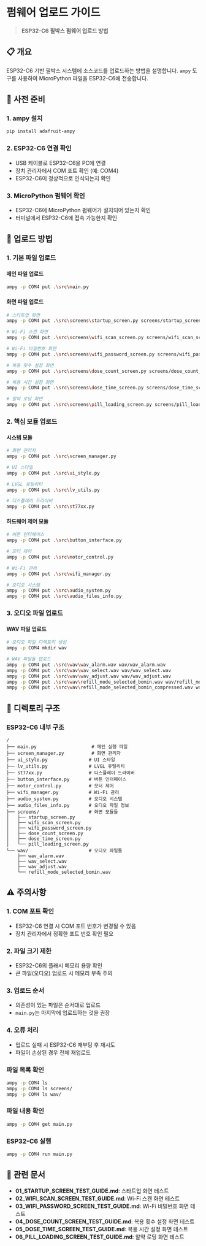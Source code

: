 # 펌웨어 업로드 가이드

> **ESP32-C6 필박스 펌웨어 업로드 방법**

## 📋 개요

ESP32-C6 기반 필박스 시스템에 소스코드를 업로드하는 방법을 설명합니다. `ampy` 도구를 사용하여 MicroPython 파일을 ESP32-C6에 전송합니다.

## 🔧 사전 준비

### 1. ampy 설치
```bash
pip install adafruit-ampy
```

### 2. ESP32-C6 연결 확인
- USB 케이블로 ESP32-C6을 PC에 연결
- 장치 관리자에서 COM 포트 확인 (예: COM4)
- ESP32-C6이 정상적으로 인식되는지 확인

### 3. MicroPython 펌웨어 확인
- ESP32-C6에 MicroPython 펌웨어가 설치되어 있는지 확인
- 터미널에서 ESP32-C6에 접속 가능한지 확인

## 🚀 업로드 방법

### 1. 기본 파일 업로드

#### 메인 파일 업로드
```bash
ampy -p COM4 put .\src\main.py
```

#### 화면 파일 업로드
```bash
# 스타트업 화면
ampy -p COM4 put .\src\screens\startup_screen.py screens/startup_screen.py

# Wi-Fi 스캔 화면
ampy -p COM4 put .\src\screens\wifi_scan_screen.py screens/wifi_scan_screen.py

# Wi-Fi 비밀번호 화면
ampy -p COM4 put .\src\screens\wifi_password_screen.py screens/wifi_password_screen.py

# 복용 횟수 설정 화면
ampy -p COM4 put .\src\screens\dose_count_screen.py screens/dose_count_screen.py

# 복용 시간 설정 화면
ampy -p COM4 put .\src\screens\dose_time_screen.py screens/dose_time_screen.py

# 알약 로딩 화면
ampy -p COM4 put .\src\screens\pill_loading_screen.py screens/pill_loading_screen.py
```

### 2. 핵심 모듈 업로드

#### 시스템 모듈
```bash
# 화면 관리자
ampy -p COM4 put .\src\screen_manager.py

# UI 스타일
ampy -p COM4 put .\src\ui_style.py

# LVGL 유틸리티
ampy -p COM4 put .\src\lv_utils.py

# 디스플레이 드라이버
ampy -p COM4 put .\src\st77xx.py
```

#### 하드웨어 제어 모듈
```bash
# 버튼 인터페이스
ampy -p COM4 put .\src\button_interface.py

# 모터 제어
ampy -p COM4 put .\src\motor_control.py

# Wi-Fi 관리
ampy -p COM4 put .\src\wifi_manager.py

# 오디오 시스템
ampy -p COM4 put .\src\audio_system.py
ampy -p COM4 put .\src\audio_files_info.py
```

### 3. 오디오 파일 업로드

#### WAV 파일 업로드
```bash
# 오디오 파일 디렉토리 생성
ampy -p COM4 mkdir wav

# WAV 파일들 업로드
ampy -p COM4 put .\src\wav\wav_alarm.wav wav/wav_alarm.wav
ampy -p COM4 put .\src\wav\wav_select.wav wav/wav_select.wav
ampy -p COM4 put .\src\wav\wav_adjust.wav wav/wav_adjust.wav
ampy -p COM4 put .\src\wav\refill_mode_selected_bomin.wav wav/refill_mode_selected_bomin.wav
ampy -p COM4 put .\src\wav\refill_mode_selected_bomin_compressed.wav wav/refill_mode_selected_bomin_compressed.wav
```

## 📁 디렉토리 구조

### ESP32-C6 내부 구조
```
/
├── main.py                    # 메인 실행 파일
├── screen_manager.py          # 화면 관리자
├── ui_style.py               # UI 스타일
├── lv_utils.py               # LVGL 유틸리티
├── st77xx.py                 # 디스플레이 드라이버
├── button_interface.py       # 버튼 인터페이스
├── motor_control.py          # 모터 제어
├── wifi_manager.py           # Wi-Fi 관리
├── audio_system.py           # 오디오 시스템
├── audio_files_info.py       # 오디오 파일 정보
├── screens/                  # 화면 모듈들
│   ├── startup_screen.py
│   ├── wifi_scan_screen.py
│   ├── wifi_password_screen.py
│   ├── dose_count_screen.py
│   ├── dose_time_screen.py
│   └── pill_loading_screen.py
└── wav/                      # 오디오 파일들
    ├── wav_alarm.wav
    ├── wav_select.wav
    ├── wav_adjust.wav
    └── refill_mode_selected_bomin.wav
```

## ⚠️ 주의사항

### 1. COM 포트 확인
- ESP32-C6 연결 시 COM 포트 번호가 변경될 수 있음
- 장치 관리자에서 정확한 포트 번호 확인 필요

### 2. 파일 크기 제한
- ESP32-C6의 플래시 메모리 용량 확인
- 큰 파일(오디오) 업로드 시 메모리 부족 주의

### 3. 업로드 순서
- 의존성이 있는 파일은 순서대로 업로드
- `main.py`는 마지막에 업로드하는 것을 권장

### 4. 오류 처리
- 업로드 실패 시 ESP32-C6 재부팅 후 재시도
- 파일이 손상된 경우 전체 재업로드

### 파일 목록 확인
```bash
ampy -p COM4 ls
ampy -p COM4 ls screens/
ampy -p COM4 ls wav/
```

### 파일 내용 확인
```bash
ampy -p COM4 get main.py
```

### ESP32-C6 실행
```bash
ampy -p COM4 run main.py
```

## 🔗 관련 문서

- **01_STARTUP_SCREEN_TEST_GUIDE.md**: 스타트업 화면 테스트
- **02_WIFI_SCAN_SCREEN_TEST_GUIDE.md**: Wi-Fi 스캔 화면 테스트
- **03_WIFI_PASSWORD_SCREEN_TEST_GUIDE.md**: Wi-Fi 비밀번호 화면 테스트
- **04_DOSE_COUNT_SCREEN_TEST_GUIDE.md**: 복용 횟수 설정 화면 테스트
- **05_DOSE_TIME_SCREEN_TEST_GUIDE.md**: 복용 시간 설정 화면 테스트
- **06_PILL_LOADING_SCREEN_TEST_GUIDE.md**: 알약 로딩 화면 테스트
